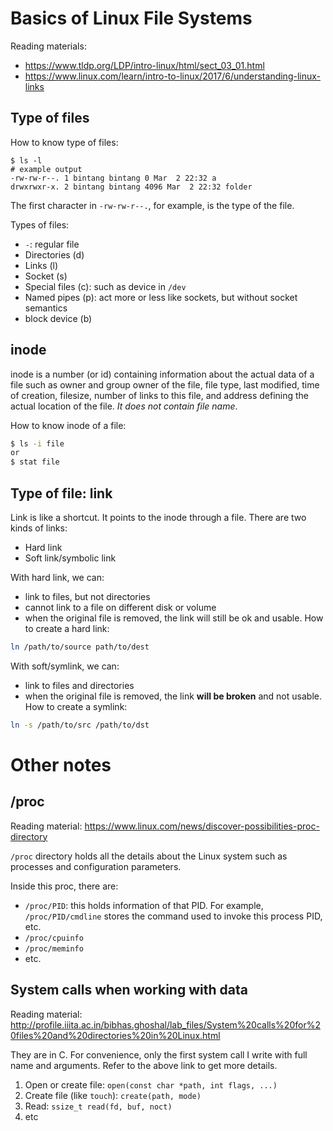 # Basics of Linux File Systems
Reading materials:
- https://www.tldp.org/LDP/intro-linux/html/sect_03_01.html
- https://www.linux.com/learn/intro-to-linux/2017/6/understanding-linux-links

## Type of files
How to know type of files:
```
$ ls -l
# example output
-rw-rw-r--. 1 bintang bintang 0 Mar  2 22:32 a
drwxrwxr-x. 2 bintang bintang 4096 Mar  2 22:32 folder
```
The first character in `-rw-rw-r--.`, for example, is the type of the file.

Types of files:
- `-`: regular file
- Directories (d)
- Links (l)
- Socket (s)
- Special files (c): such as device in `/dev`
- Named pipes (p): act more or less like sockets, but without socket semantics
- block device (b)

## inode
inode is a number (or id) containing information about the actual data of a file such as owner and group owner of the file, file type, last modified, time of creation, filesize, number of links to this file, and address defining the actual location of the file. *It does not contain file name*.

How to know inode of a file:
```bash
$ ls -i file
or
$ stat file
```

## Type of file: link
Link is like a shortcut. It points to the inode through a file. There are two kinds of links:
- Hard link
- Soft link/symbolic link

With hard link, we can:
- link to files, but not directories
- cannot link to a file on different disk or volume
- when the original file is removed, the link will still be ok and usable.
How to create a hard link:
```bash
ln /path/to/source path/to/dest
```

With soft/symlink, we can:
- link to files and directories
- when the original file is removed, the link **will be broken** and not usable.
How to create a symlink:
```bash
ln -s /path/to/src /path/to/dst
```

# Other notes

## /proc

Reading material: https://www.linux.com/news/discover-possibilities-proc-directory 

`/proc` directory holds all the details about the Linux system such as processes and configuration parameters.

Inside this proc, there are:
- `/proc/PID`: this holds information of that PID. For example, `/proc/PID/cmdline` stores the command used to invoke this process PID, etc.
- `/proc/cpuinfo`
- `/proc/meminfo`
- etc.

## System calls when working with data
Reading material: http://profile.iiita.ac.in/bibhas.ghoshal/lab_files/System%20calls%20for%20files%20and%20directories%20in%20Linux.html

They are in C. For convenience, only the first system call I write with full name and arguments. Refer to the above link to get more details.
1. Open or create file: `open(const char *path, int flags, ...)`
2. Create file (like `touch`): `create(path, mode)`
3. Read: `ssize_t read(fd, buf, noct)`
4. etc